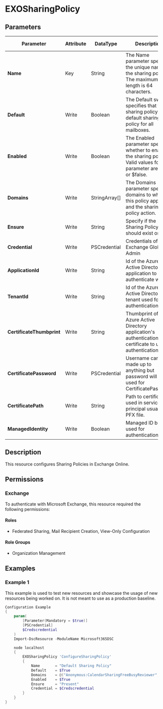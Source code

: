 ﻿# EXOSharingPolicy

## Parameters

| Parameter | Attribute | DataType | Description | Allowed Values |
| --- | --- | --- | --- | --- |
| **Name** | Key | String | The Name parameter specifies the unique name of the sharing policy. The maximum length is 64 characters. | |
| **Default** | Write | Boolean | The Default switch specifies that the sharing policy is the default sharing policy for all mailboxes. | |
| **Enabled** | Write | Boolean | The Enabled parameter specifies whether to enable the sharing policy. Valid values for this parameter are $true or $false. | |
| **Domains** | Write | StringArray[] | The Domains parameter specifies domains to which this policy applies and the sharing policy action. | |
| **Ensure** | Write | String | Specify if the Sharing Policy should exist or not. | `Present`, `Absent` |
| **Credential** | Write | PSCredential | Credentials of the Exchange Global Admin | |
| **ApplicationId** | Write | String | Id of the Azure Active Directory application to authenticate with. | |
| **TenantId** | Write | String | Id of the Azure Active Directory tenant used for authentication. | |
| **CertificateThumbprint** | Write | String | Thumbprint of the Azure Active Directory application's authentication certificate to use for authentication. | |
| **CertificatePassword** | Write | PSCredential | Username can be made up to anything but password will be used for CertificatePassword | |
| **CertificatePath** | Write | String | Path to certificate used in service principal usually a PFX file. | |
| **ManagedIdentity** | Write | Boolean | Managed ID being used for authentication. | |

## Description

This resource configures Sharing Policies in Exchange Online.

## Permissions

### Exchange

To authenticate with Microsoft Exchange, this resource required the following permissions:

#### Roles

- Federated Sharing, Mail Recipient Creation, View-Only Configuration

#### Role Groups

- Organization Management

## Examples

### Example 1

This example is used to test new resources and showcase the usage of new resources being worked on.
It is not meant to use as a production baseline.

```powershell
Configuration Example
{
    param(
        [Parameter(Mandatory = $true)]
        [PSCredential]
        $Credscredential
    )
    Import-DscResource -ModuleName Microsoft365DSC

    node localhost
    {
        EXOSharingPolicy 'ConfigureSharingPolicy'
        {
            Name       = "Default Sharing Policy"
            Default    = $True
            Domains    = @("Anonymous:CalendarSharingFreeBusyReviewer", "*:CalendarSharingFreeBusySimple")
            Enabled    = $True
            Ensure     = "Present"
            Credential = $Credscredential
        }
    }
}
```

